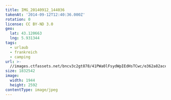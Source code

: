 ```yaml
---
title: IMG_20140912_144036
takenAt: '2014-09-12T12:40:36.000Z'
rotation: 0
license: CC BY-ND 3.0
geo:
  lat: 43.120663
  lng: 5.931344
tags:
  - urlaub
  - frankreich
  - camping
url: >-
  //images.ctfassets.net/bncv3c2gt878/41PWa0lFsydWpIEdHsTCwc/e362a82ace5fd24978c240514693adeb/img_20140912_144036_28208746622_o
size: 1832542
image:
  width: 1944
  height: 2592
contentType: image/jpeg
---
```



